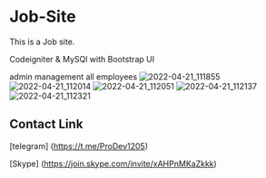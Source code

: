 # Job-Site
 This is a Job site.

Codeigniter & MySQl with Bootstrap UI

admin management all employees
![2022-04-21_111855](https://user-images.githubusercontent.com/86986628/164359063-6c125f6f-9d91-4ec4-8856-8be5a60317fb.png)
![2022-04-21_112014](https://user-images.githubusercontent.com/86986628/164359112-802201ad-e9c5-40f9-a540-dca0c1dacf9a.png)
![2022-04-21_112051](https://user-images.githubusercontent.com/86986628/164359116-ec187af8-a59a-4511-99e2-cd13b6fd9a7a.png)
![2022-04-21_112137](https://user-images.githubusercontent.com/86986628/164359121-61b1397a-9ddb-46d3-bc22-6faed54d1fc3.png)
![2022-04-21_112321](https://user-images.githubusercontent.com/86986628/164359125-3a8461fd-3c30-463b-a3cf-55c7efc51b6e.png)

## Contact Link

[telegram] (https://t.me/ProDev1205)

[Skype] (https://join.skype.com/invite/xAHPnMKaZkkk)
